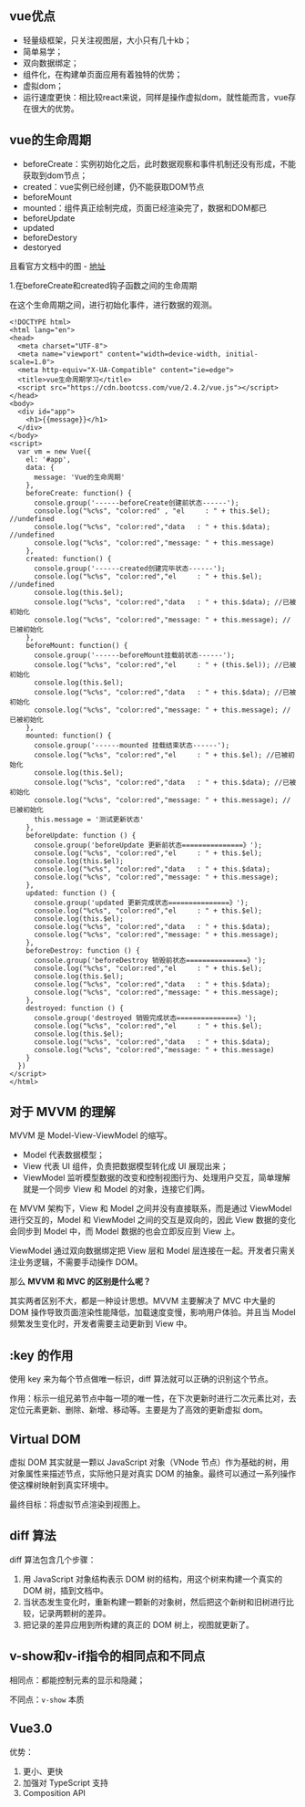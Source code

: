 ## vue优点

* 轻量级框架，只关注视图层，大小只有几十kb；
* 简单易学；
* 双向数据绑定；
* 组件化，在构建单页面应用有着独特的优势；
* 虚拟dom；
* 运行速度更快：相比较react来说，同样是操作虚拟dom，就性能而言，vue存在很大的优势。

##  vue的生命周期

* beforeCreate：实例初始化之后，此时数据观察和事件机制还没有形成，不能获取到dom节点；
* created：vue实例已经创建，仍不能获取DOM节点
* beforeMount
* mounted：组件真正绘制完成，页面已经渲染完了，数据和DOM都已
* beforeUpdate
* updated
* beforeDestory
* destoryed

且看官方文档中的图 - [地址](https://cn.vuejs.org/v2/guide/instance.html#%E5%AE%9E%E4%BE%8B%E7%94%9F%E5%91%BD%E5%91%A8%E6%9C%9F%E9%92%A9%E5%AD%90)

1.在beforeCreate和created钩子函数之间的生命周期

在这个生命周期之间，进行初始化事件，进行数据的观测。

```vue
<!DOCTYPE html>
<html lang="en">
<head>
  <meta charset="UTF-8">
  <meta name="viewport" content="width=device-width, initial-scale=1.0">
  <meta http-equiv="X-UA-Compatible" content="ie=edge">
  <title>vue生命周期学习</title>
  <script src="https://cdn.bootcss.com/vue/2.4.2/vue.js"></script>
</head>
<body>
  <div id="app">
    <h1>{{message}}</h1>
  </div>
</body>
<script>
  var vm = new Vue({
    el: '#app',
    data: {
      message: 'Vue的生命周期'
    },
    beforeCreate: function() {
      console.group('------beforeCreate创建前状态------');
      console.log("%c%s", "color:red" , "el     : " + this.$el); //undefined
      console.log("%c%s", "color:red","data   : " + this.$data); //undefined 
      console.log("%c%s", "color:red","message: " + this.message) 
    },
    created: function() {
      console.group('------created创建完毕状态------');
      console.log("%c%s", "color:red","el     : " + this.$el); //undefined
      console.log(this.$el);
      console.log("%c%s", "color:red","data   : " + this.$data); //已被初始化 
      console.log("%c%s", "color:red","message: " + this.message); //已被初始化
    },
    beforeMount: function() {
      console.group('------beforeMount挂载前状态------');
      console.log("%c%s", "color:red","el     : " + (this.$el)); //已被初始化
      console.log(this.$el);
      console.log("%c%s", "color:red","data   : " + this.$data); //已被初始化  
      console.log("%c%s", "color:red","message: " + this.message); //已被初始化  
    },
    mounted: function() {
      console.group('------mounted 挂载结束状态------');
      console.log("%c%s", "color:red","el     : " + this.$el); //已被初始化
      console.log(this.$el);    
      console.log("%c%s", "color:red","data   : " + this.$data); //已被初始化
      console.log("%c%s", "color:red","message: " + this.message); //已被初始化
      this.message = '测试更新状态' 
    },
    beforeUpdate: function () {
      console.group('beforeUpdate 更新前状态===============》');
      console.log("%c%s", "color:red","el     : " + this.$el);
      console.log(this.$el);   
      console.log("%c%s", "color:red","data   : " + this.$data); 
      console.log("%c%s", "color:red","message: " + this.message); 
    },
    updated: function () {
      console.group('updated 更新完成状态===============》');
      console.log("%c%s", "color:red","el     : " + this.$el);
      console.log(this.$el); 
      console.log("%c%s", "color:red","data   : " + this.$data); 
      console.log("%c%s", "color:red","message: " + this.message); 
    },
    beforeDestroy: function () {
      console.group('beforeDestroy 销毁前状态===============》');
      console.log("%c%s", "color:red","el     : " + this.$el);
      console.log(this.$el);    
      console.log("%c%s", "color:red","data   : " + this.$data); 
      console.log("%c%s", "color:red","message: " + this.message);
    },
    destroyed: function () {
      console.group('destroyed 销毁完成状态===============》');
      console.log("%c%s", "color:red","el     : " + this.$el);
      console.log(this.$el);  
      console.log("%c%s", "color:red","data   : " + this.$data); 
      console.log("%c%s", "color:red","message: " + this.message)
    }
  })
</script>
</html>
```

## 对于 MVVM 的理解

MVVM 是 Model-View-ViewModel 的缩写。

* Model 代表数据模型；
* View 代表 UI 组件，负责把数据模型转化成 UI 展现出来；
* ViewModel 监听模型数据的改变和控制视图行为、处理用户交互，简单理解就是一个同步 View 和 Model 的对象，连接它们两。

在 MVVM 架构下，View 和 Model 之间并没有直接联系，而是通过 ViewModel 进行交互的，Model 和 ViewModel 之间的交互是双向的，因此 View 数据的变化会同步到 Model 中，而 Model 数据的也会立即反应到 View 上。

ViewModel 通过双向数据绑定把 View 层和 Model 层连接在一起。开发者只需关注业务逻辑，不需要手动操作 DOM。

那么 **MVVM 和 MVC 的区别是什么呢？**

其实两者区别不大，都是一种设计思想。MVVM 主要解决了 MVC 中大量的 DOM 操作导致页面渲染性能降低，加载速度变慢，影响用户体验。并且当 Model 频繁发生变化时，开发者需要主动更新到 View 中。

## :key 的作用

使用 key 来为每个节点做唯一标识，diff 算法就可以正确的识别这个节点。

作用：标示一组兄弟节点中每一项的唯一性，在下次更新时进行二次元素比对，去定位元素更新、删除、新增、移动等。主要是为了高效的更新虚拟 dom。

## Virtual DOM

虚拟 DOM 其实就是一颗以 JavaScript 对象（VNode 节点）作为基础的树，用对象属性来描述节点，实际他只是对真实 DOM 的抽象。最终可以通过一系列操作使这棵树映射到真实环境中。

最终目标：将虚拟节点渲染到视图上。

## diff 算法

diff 算法包含几个步骤：

1. 用 JavaScript 对象结构表示 DOM 树的结构，用这个树来构建一个真实的 DOM 树，插到文档中。
2. 当状态发生变化时，重新构建一颗新的对象树，然后把这个新树和旧树进行比较，记录两颗树的差异。
3. 把记录的差异应用到所构建的真正的 DOM 树上，视图就更新了。

## v-show和v-if指令的相同点和不同点

相同点：都能控制元素的显示和隐藏；

不同点：`v-show` 本质



## Vue3.0

优势：

1. 更小、更快
2. 加强对 TypeScript 支持
3. Composition API


